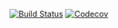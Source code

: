 [![Build Status](https://travis-ci.org/DD-DeCaF/upload.svg?branch=master)](https://travis-ci.org/DD-DeCaF/upload)
[![Codecov](https://codecov.io/gh/DD-DeCaF/upload/branch/master/graph/badge.svg)](https://codecov.io/gh/DD-DeCaF/upload)

